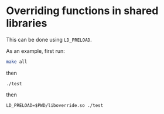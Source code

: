 # Overriding functions in shared libraries

This can be done using `LD_PRELOAD`.

As an example, first run:

```sh
make all
```

then

```
./test
```

then

```
LD_PRELOAD=$PWD/liboverride.so ./test
```
